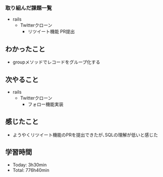 ### 取り組んだ課題一覧
- rails
  - Twitterクローン
    - リツイート機能 PR提出
## わかったこと
- groupメソッドでレコードをグループ化する
## 次やること
- rails
  - Twitterクローン
    - フォロー機能実装
## 感じたこと
- ようやくリツイート機能のPRを提出できたが､SQLの理解が低いと感じた
## 学習時間
- Today: 3h30min
- Total: 776h40min